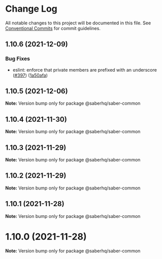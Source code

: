 # Change Log

All notable changes to this project will be documented in this file.
See [Conventional Commits](https://conventionalcommits.org) for commit guidelines.

## 1.10.6 (2021-12-09)


### Bug Fixes

* eslint: enforce that private members are prefixed with an underscore ([#397](https://github.com/saber-hq/saber-common/issues/397)) ([1a50afa](https://github.com/saber-hq/saber-common/commit/1a50afaf13cb4389ba009fd4bdf206a4db2cad93))





## 1.10.5 (2021-12-06)

**Note:** Version bump only for package @saberhq/saber-common





## 1.10.4 (2021-11-30)

**Note:** Version bump only for package @saberhq/saber-common





## 1.10.3 (2021-11-29)

**Note:** Version bump only for package @saberhq/saber-common





## 1.10.2 (2021-11-29)

**Note:** Version bump only for package @saberhq/saber-common





## 1.10.1 (2021-11-28)

**Note:** Version bump only for package @saberhq/saber-common





# 1.10.0 (2021-11-28)

**Note:** Version bump only for package @saberhq/saber-common
